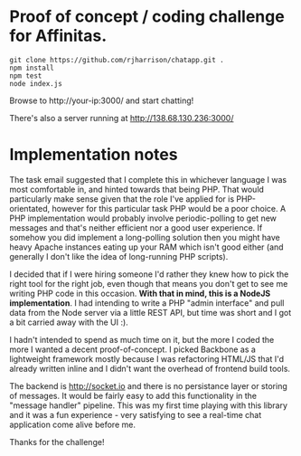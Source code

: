 # Proof of concept / coding challenge for Affinitas.

```
git clone https://github.com/rjharrison/chatapp.git .
npm install
npm test
node index.js
```

Browse to http://your-ip:3000/ and start chatting!

There's also a server running at http://138.68.130.236:3000/

# Implementation notes

The task email suggested that I complete this in whichever language I was most comfortable in, and hinted towards that being PHP. That would particularly make sense given that the role I've applied for is PHP-orientated, however for this particular task PHP would be a poor choice. A PHP implementation would probably involve periodic-polling to get new messages and that's neither efficient nor a good user experience. If somehow you did implement a long-polling solution then you might have heavy Apache instances eating up your RAM which isn't good either (and generally I don't like the idea of long-running PHP scripts).

I decided that if I were hiring someone I'd rather they knew how to pick the right tool for the right job, even though that means you don't get to see me writing PHP code in this occasion. **With that in mind, this is a NodeJS implementation**. I had intending to write a PHP "admin interface" and pull data from the Node server via a little REST API, but time was short and I got a bit carried away with the UI :).

I hadn't intended to spend as much time on it, but the more I coded the more I wanted a decent proof-of-concept. I picked Backbone as a lightweight framework mostly because I was refactoring HTML/JS that I'd already written inline and I didn't want the overhead of frontend build tools. 

The backend is http://socket.io and there is no persistance layer or storing of messages. It would be fairly easy to add this functionality in the "message handler" pipeline. This was my first time playing with this library and it was a fun experience - very satisfying to see a real-time chat application come alive before me. 

Thanks for the challenge!
